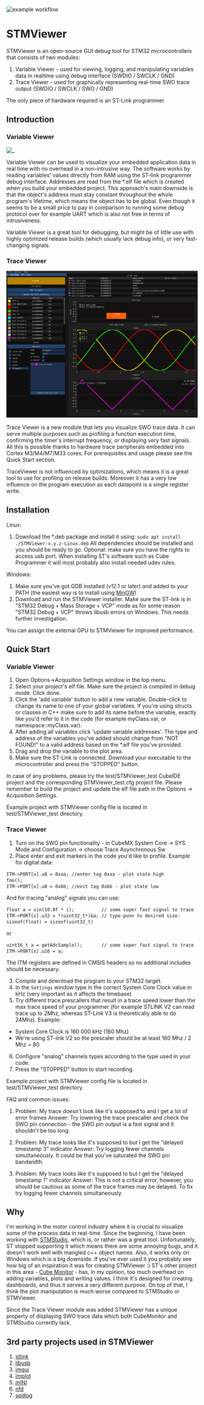 ![example workflow](https://github.com/klonyyy/STMViewer/actions/workflows/build.yaml/badge.svg)

# STMViewer 
STMViewer is an open-source GUI debug tool for STM32 microcontrollers that consists of two modules:
1. Variable Viewer - used for viewing, logging, and manipulating variables data in realtime using debug interface (SWDIO / SWCLK / GND)
2. Trace Viewer - used for graphically representing real-time SWO trace output (SWDIO / SWCLK / SWO / GND)

The only piece of hardware required is an ST-Link programmer. 

## Introduction

### Variable Viewer
![_](./docs/VarViewer.gif)

Variable Viewer can be used to visualize your embedded application data in real time with no overhead in a non-intrusive way. The software works by reading variables' values directly from RAM using the ST-link programmer debug interface. Addresses are read from the *.elf file which is created when you build your embedded project. This approach's main downside is that the object's address must stay constant throughout the whole program's lifetime, which means the object has to be global. Even though it seems to be a small price to pay in comparison to running some debug protocol over for example UART which is also not free in terms of intrusiveness.

Variable Viewer is a great tool for debugging, but might be of little use with highly optimized release builds (which usually lack debug info), or very fast-changing signals.

### Trace Viewer 
![_](./docs/TraceViewer.gif)

Trace Viewer is a new module that lets you visualize SWO trace data. It can serve multiple purposes such as profiling a function execution time, confirming the timer's interrupt frequency, or displaying very fast signals. All this is possible thanks to hardware trace peripherals embedded into Cortex M3/M4/M7/M33 cores. For prerequisites and usage please see the Quick Start section. 

TraceViewer is not influenced by optimizations, which means it is a great tool to use for profiling on release builds. Moreover it has a very low influence on the program execution as each datapoint is a single register write. 

## Installation

Linux: 
1. Download the *.deb package and install it using:
`sudo apt install ./STMViewer-x.y.z-Linux.deb`
All dependencies should be installed and you should be ready to go. 
Optional: make sure you have the rights to access usb port. When installing ST's software such as Cube Programmer it will most probably also install needed udev rules.

Windows: 
1. Make sure you've got GDB installed (v12.1 or later) and added to your PATH (the easiest way is to install using [MinGW](https://www.mingw-w64.org))
2. Download and run the STMViewer installer. Make sure the ST-link is in "STM32 Debug + Mass Storage + VCP" mode as for some reason "STM32 Debug + VCP" throws libusb errors on Windows. This needs further investigation. 

You can assign the external GPU to STMViewer for improved performance. 

## Quick Start 

### Variable Viewer
1. Open Options->Acqusition Settings window in the top menu. 
2. Select your project's elf file. Make sure the project is compiled in debug mode. Click done. 
3. Click the 'add variable' button to add a new variable. Double-click to change its name to one of your global variables. If you're using structs or classes in C++ make sure to add its name before the variable, exactly like you'd refer to it in the code (for example myClass.var, or namespace::myClass.var). 
4. After adding all variables click 'update variable addresses'. The type and address of the variables you've added should change from "NOT FOUND!" to a valid address based on the *.elf file you've provided.
5. Drag and drop the variable to the plot area.
6. Make sure the ST-Link is connected. Download your executable to the microcontroller and press the "STOPPED" button. 

In case of any problems, please try the test/STMViewer_test CubeIDE project and the corresponding STMViewer_test.cfg project file. Please remember to build the project and update the elf file path in the Options -> Acquisition Settings. 

Example project with STMViewer config file is located in test/STMViewer_test directory.

### Trace Viewer 
1. Turn on the SWO pin functionality - in CubeMX System Core -> SYS Mode and Configuration -> choose Trace Asynchronous Sw
2. Place enter and exit markers in the code you'd like to profile. Example for digital data: 
```
ITM->PORT[x].u8 = 0xaa; //enter tag 0xaa - plot state high
foo();
ITM->PORT[x].u8 = 0xbb; //exit tag 0xbb - plot state low
```
And for tracing "analog" signals you can use: 
```
float a = sin(10.0f * i);          // some super fast signal to trace
ITM->PORT[x].u32 = *(uint32_t*)&a; // type-punn to desired size: sizeof(float) = sizeof(uint32_t)
```
or

```
uint16_t a = getAdcSample();       // some super fast signal to trace
ITM->PORT[x].u16 = a;              
```

The ITM registers are defined in CMSIS headers so no additional includes should be necessary.

3. Compile and download the program to your STM32 target.
4. In the `Settings` window type in the correct System Core Clock value in kHz (very important as it affects the timebase)
5. Try different trace prescallers that result in a trace speed lower than the max trace speed of your programmer (for example STLINK V2 can read trace up to 2Mhz, whereas ST-Link V3 is theoretically able to do 24Mhz). Example:
- System Core Clock is 160 000 kHz (160 Mhz)
- We're using ST-link V2 so the prescaler should be at least 160 Mhz / 2 Mhz = 80
6. Configure "analog" channels types according to the type used in your code. 
7. Press the "STOPPED" button to start recording.

Example project with STMViewer config file is located in test/STMViewer_test directory.

FAQ and common issues: 
1. Problem: My trace doesn't look like it's supposed to and I get a lot of error frames
Answer: Try lowering the trace prescaller and check the SWO pin connection - the SWO pin output is a fast signal and it shouldn't be too long.

2. Problem: My trace looks like it's supposed to but I get the "delayed timestamp 3" indicator
Answer: Try logging fewer channels simultaneously. It could be that you've saturated the SWO pin bandwidth.

3. Problem: My trace looks like it's supposed to but I get the "delayed timestamp 1" indicator
Answer: This is not a critical error, however, you should be cautious as some of the trace frames may be delayed. To fix try logging fewer channels simultaneously.


## Why
I'm working in the motor control industry where it is crucial to visualize some of the process data in real-time. Since the beginning, I have been working with [STMStudio](https://www.st.com/en/development-tools/stm-studio-stm32.html), which is, or rather was a great tool. Unfortunately, ST stopped supporting it which means there are some annoying bugs, and it doesn't work well with mangled c++ object names. Also, it works only on Windows which is a big downside. If you've ever used it you probably see how big of an inspiration it was for creating STMViewer :) ST's other project in this area - [Cube Monitor](https://www.st.com/en/development-tools/stm32cubemonitor.html) - has, in my opinion, too much overhead on adding variables, plots and writing values. I think it's designed for creating dashboards, and thus it serves a very different purpose. On top of that, I think the plot manipulation is much worse compared to STMStudio or STMViewer. 

Since the Trace Viewer module was added STMViewer has a unique property of displaying SWO trace data which both CubeMonitor and STMStudio currently lack. 

## 3rd party projects used in STMViewer

1. [stlink](https://github.com/stlink-org/stlink)
2. [libusb](https://github.com/libusb/libusb)
3. [imgui](https://github.com/ocornut/imgui)
4. [implot](https://github.com/epezent/implot)
5. [mINI](https://github.com/pulzed/mINI)
6. [nfd](https://github.com/btzy/nativefiledialog-extended)
7. [spdlog](https://github.com/gabime/spdlog)

